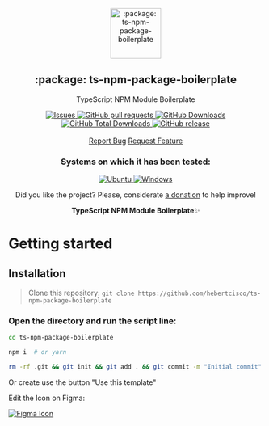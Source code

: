 <p align="center">
 <img width="100px" src="https://raw.githubusercontent.com/hebertcisco/ts-npm-package-boilerplate/main/.github/images/favicon512x512-npm.png" align="center" alt=":package: ts-npm-package-boilerplate" />
 <h2 align="center">:package: ts-npm-package-boilerplate</h2>
 <p align="center">TypeScript NPM Module Boilerplate</p>
</p>

  <p align="center">
    <a href="https://github.com/hebertcisco/ts-npm-package-boilerplate/issues">
      <img alt="Issues" src="https://img.shields.io/github/issues/hebertcisco/ts-npm-package-boilerplate?style=flat&color=336791" />
    </a>
    <a href="https://github.com/hebertcisco/ts-npm-package-boilerplate/pulls">
      <img alt="GitHub pull requests" src="https://img.shields.io/github/issues-pr/hebertcisco/ts-npm-package-boilerplate?style=flat&color=336791" />
    </a>
     <a href="https://github.com/hebertcisco/ts-npm-package-boilerplate">
      <img alt="GitHub Downloads" src="https://img.shields.io/npm/dw/ts-npm-package-boilerplate?style=flat&color=336791" />
    </a>
    <a href="https://github.com/hebertcisco/ts-npm-package-boilerplate">
      <img alt="GitHub Total Downloads" src="https://img.shields.io/npm/dt/ts-npm-package-boilerplate?color=336791&label=Total%20downloads" />
    </a>
 <a href="https://github.com/hebertcisco/ts-npm-package-boilerplate">
      <img alt="GitHub release" src="https://img.shields.io/github/release/hebertcisco/ts-npm-package-boilerplate.svg?style=flat&color=336791" />
    </a>
    <br />
    <br />
  <a href="https://github.com/hebertcisco/ts-npm-package-boilerplate/issues/new/choose">Report Bug</a>
  <a href="https://github.com/hebertcisco/ts-npm-package-boilerplate/issues/new/choose">Request Feature</a>
  </p>
 <h3 align="center">Systems on which it has been tested:</h3>
 <p align="center">
    <a href="https://ubuntu.com/download">
      <img alt="Ubuntu" src="https://img.shields.io/badge/Ubuntu-E95420?style=for-the-badge&logo=ubuntu&logoColor=white&style=flat" />
    </a>
    <a href="https://alpinelinux.org/">
      <img alt="Windows" src="https://img.shields.io/badge/Windows-0078D6?style=for-the-badge&logo=windows&logoColor=white&style=flat" />
    </a>
  </p>
<p align="center">Did you like the project? Please, considerate <a href="https://www.buymeacoffee.com/hebertcisco">a donation</a> to help improve!</p>

<p align="center"><strong>TypeScript NPM Module Boilerplate</strong>✨</p>


# Getting started

## Installation

> Clone this repository: `git clone https://github.com/hebertcisco/ts-npm-package-boilerplate`

### Open the directory and run the script line:

```bash
cd ts-npm-package-boilerplate 
```
```bash
npm i  # or yarn
```
```bash
rm -rf .git && git init && git add . && git commit -m "Initial commit" #Optional
```
Or create use the button "Use this template"

Edit the Icon on Figma:

<a href="https://www.figma.com/file/vpevGX3j9tmtW8OyLQ9eUm/ts-npm-package-boilerplate-icon?node-id=0%3A1">
   <img alt="Figma Icon" src="https://raw.githubusercontent.com/hebertcisco/ts-npm-package-boilerplate/main/.github/images/figma-badge.png"/>
</a>
